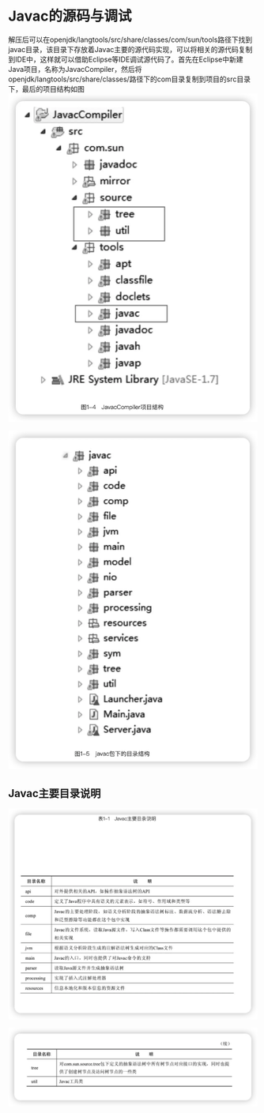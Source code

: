 # Javac的源码与调试

解压后可以在openjdk/langtools/src/share/classes/com/sun/tools路径下找到javac目录，该目录下存放着Javac主要的源代码实现，可以将相关的源代码复制到IDE中，这样就可以借助Eclipse等IDE调试源代码了。首先在Eclipse中新建Java项目，名称为JavacCompiler，然后将openjdk/langtools/src/share/classes/路径下的com目录复制到项目的src目录下，最后的项目结构如图
![image](https://github.com/YangLuchao/img_host/raw/master/20230418/image.1oa5vix94rnk.webp)

![image](https://github.com/YangLuchao/img_host/raw/master/20230418/image.6igqtc2zmh00.webp)



## Javac主要目录说明

![image](https://github.com/YangLuchao/img_host/raw/master/20230418/image.5ut14gnzgog0.webp)

![image](https://github.com/YangLuchao/img_host/raw/master/20230418/image.68n28jvykk80.webp)
